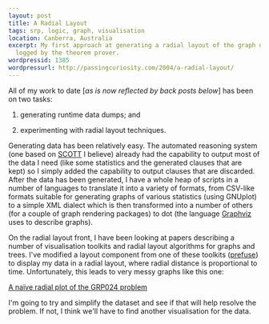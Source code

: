 ```yaml
---
layout: post
title: A Radial Layout
tags: srp, logic, graph, visualisation
location: Canberra, Australia
excerpt: My first approach at generating a radial layout of the graph data
  logged by the theorem prover.
wordpressid: 1385
wordpressurl: http://passingcuriosity.com/2004/a-radial-layout/
---
```


All of my work to date [*as is now reflected by back posts below*] has been on
two tasks:

1. generating runtime data dumps; and

2. experimenting with radial layout techniques.

Generating data has been relatively easy. The automated reasoning system (one
based on [SCOTT][1] I believe) already had the capability to output most of
the data I need (like some statistics and the generated clauses that are kept)
so I simply added the capability to output clauses that are discarded. After
the data has been generated, I have a whole heap of scripts in a number of
languages to translate it into a variety of formats, from CSV-like formats
suitable for generating graphs of various statistics (using GNUplot) to a
simple XML dialect which is then transformed into a number of others (for a
couple of graph rendering packages) to dot (the language [Graphviz][2] uses to
describe graphs).

[1]: http://rsise.anu.edu.au/~jks/scott.html
[2]: http://www.graphviz.org/

On the radial layout front, I have been looking at papers describing a number
of visualisation toolkits and radial layout algorithms for graphs and trees.
I've modified a layout component from one of these toolkits ([prefuse][3]) to
display my data in a radial layout, where radial distance is proportional to
time. Unfortunately, this leads to very messy graphs like this one:

[3]: http://prefuse.sourceforge.net

[A naïve radial plot of the GRP024 problem](/radial/naive/GRP024-1000.png)

I'm going to try and simplify the dataset and see if that will help resolve
the problem. If not, I think we'll have to find another visualisation for the
data.
